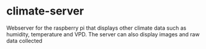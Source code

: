 # climate-server
Webserver for the raspberry pi that displays other climate data such as humidity, temperature and VPD.
The server can also display images and raw data collected
